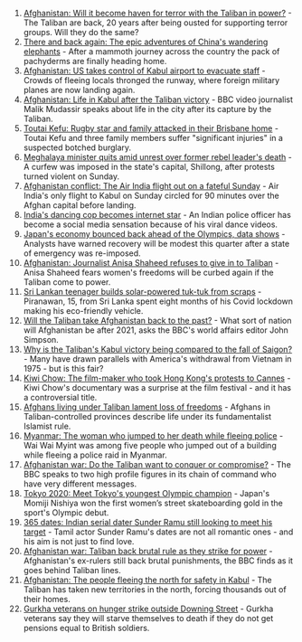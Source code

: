 1. [Afghanistan: Will it become haven for terror with the Taliban in power?](https://www.bbc.co.uk/news/world-asia-58232041) - The Taliban are back, 20 years after being ousted for supporting terror groups. Will they do the same?
2. [There and back again: The epic adventures of China's wandering elephants](https://www.bbc.co.uk/news/world-asia-china-58196663) - After a mammoth journey across the country the pack of pachyderms are finally heading home.
3. [Afghanistan: US takes control of Kabul airport to evacuate staff](https://www.bbc.co.uk/news/world-asia-58227029) - Crowds of fleeing locals thronged the runway, where foreign military planes are now landing again.
4. [Afghanistan: Life in Kabul after the Taliban victory](https://www.bbc.co.uk/news/world-asia-58232815) - BBC video journalist Malik Mudassir speaks about life in the city after its capture by the Taliban.
5. [Toutai Kefu: Rugby star and family attacked in their Brisbane home](https://www.bbc.co.uk/news/world-australia-58227126) - Toutai Kefu and three family members suffer "significant injuries" in a suspected botched burglary.
6. [Meghalaya minister quits amid unrest over former rebel leader's death](https://www.bbc.co.uk/news/world-asia-india-58220021) - A curfew was imposed in the state's capital, Shillong, after protests turned violent on Sunday.
7. [Afghanistan conflict: The Air India flight out on a fateful Sunday](https://www.bbc.co.uk/news/world-asia-india-58228280) - Air India's only flight to Kabul on Sunday circled for 90 minutes over the Afghan capital before landing.
8. [India's dancing cop becomes internet star](https://www.bbc.co.uk/news/world-asia-india-58184026) - An Indian police officer has become a social media sensation because of his viral dance videos.
9. [Japan's economy bounced back ahead of the Olympics, data shows](https://www.bbc.co.uk/news/business-58227096) - Analysts have warned recovery will be modest this quarter after a state of emergency was re-imposed.
10. [Afghanistan: Journalist Anisa Shaheed refuses to give in to Taliban](https://www.bbc.co.uk/news/world-asia-58175088) - Anisa Shaheed fears women's freedoms will be curbed again if the Taliban come to power.
11. [Sri Lankan teenager builds solar-powered tuk-tuk from scraps](https://www.bbc.co.uk/news/world-asia-58192468) - Piranawan, 15, from Sri Lanka spent eight months of his Covid lockdown making his eco-friendly vehicle.
12. [Will the Taliban take Afghanistan back to the past?](https://www.bbc.co.uk/news/world-58224559) - What sort of nation will Afghanistan be after 2021, asks the BBC's world affairs editor John Simpson.
13. [Why is the Taliban's Kabul victory being compared to the fall of Saigon?](https://www.bbc.co.uk/news/world-asia-58234884) - Many have drawn parallels with America's withdrawal from Vietnam in 1975 - but is this fair?
14. [Kiwi Chow: The film-maker who took Hong Kong's protests to Cannes](https://www.bbc.co.uk/news/world-asia-58196411) - Kiwi Chow's documentary was a surprise at the film festival - and it has a controversial title.
15. [Afghans living under Taliban lament loss of freedoms](https://www.bbc.co.uk/news/world-asia-58191440) - Afghans in Taliban-controlled provinces describe life under its fundamentalist Islamist rule.
16. [Myanmar: The woman who jumped to her death while fleeing police](https://www.bbc.co.uk/news/world-asia-58196465) - Wai Wai Myint was among five people who jumped out of a building while fleeing a police raid in Myanmar.
17. [Afghanistan war: Do the Taliban want to conquer or compromise?](https://www.bbc.co.uk/news/world-asia-58181670) - The BBC speaks to two high profile figures in its chain of command who have very different messages.
18. [Tokyo 2020: Meet Tokyo's youngest Olympic champion](https://www.bbc.co.uk/news/world-asia-58168591) - Japan's Momiji Nishiya won the first women’s street skateboarding gold in the sport's Olympic debut.
19. [365 dates: Indian serial dater Sunder Ramu still looking to meet his target](https://www.bbc.co.uk/news/world-asia-india-58183168) - Tamil actor Sunder Ramu's dates are not all romantic ones - and his aim is not just to find love.
20. [Afghanistan war: Taliban back brutal rule as they strike for power](https://www.bbc.co.uk/news/world-asia-58156772) - Afghanistan's ex-rulers still back brutal punishments, the BBC finds as it goes behind Taliban lines.
21. [Afghanistan: The people fleeing the north for safety in Kabul](https://www.bbc.co.uk/news/world-asia-58170433) - The Taliban has taken new territories in the north, forcing thousands out of their homes.
22. [Gurkha veterans on hunger strike outside Downing Street](https://www.bbc.co.uk/news/uk-58159773) - Gurkha veterans say they will starve themselves to death if they do not get pensions equal to British soldiers.
